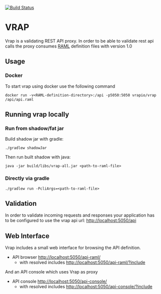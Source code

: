 [![Build Status](https://travis-ci.org/vrapio/vrap.svg?branch=master)](https://travis-ci.org/vrapio/vrap)

# VRAP
 
Vrap is a validating REST API proxy. In order to be able to validate rest api calls the proxy consumes [RAML](http://raml.org/) definition files with version 1.0

## Usage

### Docker

To start vrap using docker use the following command

```
docker run -v<RAML-definition-directory>:/api -p5050:5050 vrapio/vrap /api/api.raml 
```

## Running vrap locally

### Run from shadow/fat jar

Build shadow jar with gradle:

```
./gradlew shadowJar
```

Then run built shadow with java:

```
java -jar build/libs/vrap-all.jar <path-to-raml-file>
```

### Directly via gradle

```
./gradlew run -PcliArgs=<path-to-raml-file>
```

## Validation

In order to validate incoming requests and responses your application has to be configured to use the vrap api url: [http://localhost:5050/api]()

## Web Interface

Vrap includes a small web interface for browsing the API definition.

- API browser [http://localhost:5050/api-raml/]()
    - with resolved includes [http://localhost:5050/api-raml/?include]()

And an API console which uses Vrap as proxy

- API console [http://localhost:5050/api-console/]()
    - with resolved includes [http://localhost:5050/api-console/?include]()
